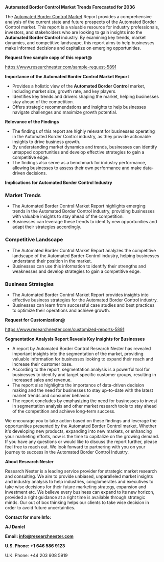 ﻿<a name="_hlk168570615"></a><a name="_hlk168498031"></a>**Automated Border Control Market Trends Forecasted for 2036**

The [Automated Border Control Market](https://www.researchnester.com/reports/automated-border-control-market/5891) Report provides a comprehensive analysis of the current state and future prospects of the Automated Border Control market. This report is a valuable resource for industry professionals, investors, and stakeholders who are looking to gain insights into the **Automated Border Control** industry. By examining key trends, market dynamics, and competitive landscape, this report aims to help businesses make informed decisions and capitalize on emerging opportunities.

**Request free sample copy of this report@**

<https://www.researchnester.com/sample-request-5891> 

**Importance of the Automated Border Control Market Report**

- Provides a holistic view of the **Automated Border Control** market, including market size, growth rate, and key players.
- Identifies key trends and drivers shaping the market, helping businesses stay ahead of the competition.
- Offers strategic recommendations and insights to help businesses navigate challenges and maximize growth potential.

**Relevance of the Findings**

- The findings of this report are highly relevant for businesses operating in the Automated Border Control industry, as they provide actionable insights to drive business growth.
- By understanding market dynamics and trends, businesses can identify untapped opportunities and develop effective strategies to gain a competitive edge.
- The findings also serve as a benchmark for industry performance, allowing businesses to assess their own performance and make data-driven decisions.

**Implications for Automated Border Control Industry**
### **Market Trends**
- The Automated Border Control Market Report highlights emerging trends in the Automated Border Control industry, providing businesses with valuable insights to stay ahead of the competition.
- Businesses can leverage these trends to identify new opportunities and adapt their strategies accordingly.
### **Competitive Landscape**
- The Automated Border Control Market Report analyzes the competitive landscape of the Automated Border Control industry, helping businesses understand their position in the market.
- Businesses can use this information to identify their strengths and weaknesses and develop strategies to gain a competitive edge.
### **Business Strategies**
- The Automated Border Control Market Report provides insights into effective business strategies for the Automated Border Control industry.
- Businesses can learn from successful case studies and best practices to optimize their operations and achieve growth.

**Request for Customization@**

<https://www.researchnester.com/customized-reports-5891> 

**Segmentation Analysis Report Reveals Key Insights for Businesses**

- A report by Automated Border Control Research Nester has revealed important insights into the segmentation of the market, providing valuable information for businesses looking to expand their reach and increase their customer base.
- According to the report, segmentation analysis is a powerful tool for businesses to identify and target specific customer groups, resulting in increased sales and revenue.
- The report also highlights the importance of data-driven decision making and the need for businesses to stay up-to-date with the latest market trends and consumer behavior.
- The report concludes by emphasizing the need for businesses to invest in segmentation analysis and other market research tools to stay ahead of the competition and achieve long-term success.

We encourage you to take action based on these findings and leverage the opportunities presented by the Automated Border Control market. Whether it's developing new products, expanding into new markets, or enhancing your marketing efforts, now is the time to capitalize on the growing demand. If you have any questions or would like to discuss the report further, please feel free to reach out. We look forward to partnering with you on your journey to success in the Automated Border Control Industry.

**About Research Nester**

Research Nester is a leading service provider for strategic market research and consulting. We aim to provide unbiased, unparalleled market insights and industry analysis to help industries, conglomerates and executives to take wise decisions for their future marketing strategy, expansion and investment etc. We believe every business can expand to its new horizon, provided a right guidance at a right time is available through strategic minds. Our out of box thinking helps our clients to take wise decision in order to avoid future uncertainties.

**Contact for more Info:**

**AJ Daniel**

**Email: info@researchnester.com**

**U.S. Phone: +1 646 586 9123**

U.K. Phone: +44 203 608 5919



